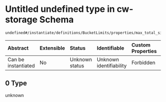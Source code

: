 # Untitled undefined type in cw-storage Schema

```txt
undefined#/instantiate/definitions/BucketLimits/properties/max_total_size/anyOf/0
```



| Abstract            | Extensible | Status         | Identifiable            | Custom Properties | Additional Properties | Access Restrictions | Defined In                                                         |
| :------------------ | :--------- | :------------- | :---------------------- | :---------------- | :-------------------- | :------------------ | :----------------------------------------------------------------- |
| Can be instantiated | No         | Unknown status | Unknown identifiability | Forbidden         | Allowed               | none                | [cw-storage.json\*](schema/cw-storage.json "open original schema") |

## 0 Type

unknown
